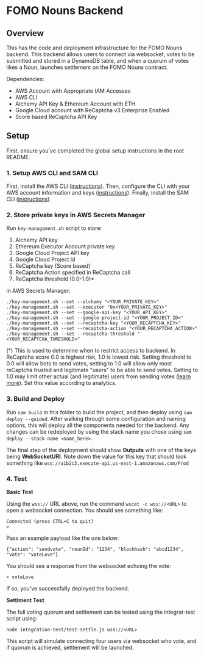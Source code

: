 # FOMO Nouns Backend

## Overview

This has the code and deployment infrastructure for the FOMO Nouns backend. This backend allows users to connect via websocket, votes to be submitted and stored in a DynamoDB table, and when a quorum of votes likes a Noun, launches settlement on the FOMO Nouns contract.

Dependencies:

- AWS Account with Appropriate IAM Accesses
- AWS CLI
- Alchemy API Key & Ethereum Account with ETH
- Google Cloud account with ReCaptcha v3 Enterprise Enabled
- Score based ReCaptcha API Key

## Setup

First, ensure you've completed the global setup instructions in the root README.

### 1. Setup AWS CLI and SAM CLI

First, install the AWS CLI ([instructions](https://docs.aws.amazon.com/cli/latest/userguide/cli-chap-getting-started.html)). Then, configure the CLI with your AWS account information and keys ([instructions](https://docs.aws.amazon.com/serverless-application-model/latest/developerguide/serverless-sam-cli-install.html)). Finally, install the SAM CLI ([instructions](https://docs.aws.amazon.com/serverless-application-model/latest/developerguide/serverless-sam-cli-install.html)).

### 2. Store private keys in AWS Secrets Manager

Run `key-management.sh` script to store:

1. Alchemy API key
2. Ethereum Executor Account private key
3. Google Cloud Project API key
4. Google Cloud Project Id
5. ReCaptcha key (Score based)
6. ReCaptcha Action specified in ReCaptcha call
7. ReCaptcha threshold (0.0-1.0)*

in AWS Secrets Manager:

```
./key-management.sh --set --alchemy "<YOUR_PRIVATE_KEY>"
./key-management.sh --set --executor "0x<YOUR_PRIVATE_KEY>"
./key-management.sh --set --google-api-key "<YOUR_API_KEY>"
./key-management.sh --set --google-project-id "<YOUR_PROJECT_ID>"
./key-management.sh --set --recaptcha-key "<YOUR_RECAPTCHA_KEY>"
./key-management.sh --set --recaptcha-action "<YOUR_RECAPTCHA_ACTION>"
./key-management.sh --set --recaptcha-threshold "<YOUR_RECAPTCHA_THRESHOLD>"
```

(*) This is used to determine when to restrict access to backend. In ReCaptcha score 0.0 is highest risk, 1.0 is lowest risk. Setting threshold to 0.0 will allow bots to send votes, setting to 1.0 will allow only most reCaptcha trusted and legitimate "users" to be able to send votes. Setting to 1.0 may limit other actual (and legitimate) users from sending votes ([learn more](https://cloud.google.com/recaptcha-enterprise/docs/interpret-assessment?authuser=6#interpret_scores)). Set this value according to analytics.

### 3. Build and Deploy

Run `sam build` in this folder to build the project, and then deploy using `sam deploy --guided`. After walking through some configuration and naming options, this will deploy all the components needed for the backend. Any changes can be redeployed by using the stack name you chose using `sam deploy --stack-name <name_here>`.

The final step of the deployment should show **Outputs** with one of the keys being **WebSocketURI**. Note down the value for this key that should look something like `wss://a1b2c3.execute-api.us-east-1.amazonaws.com/Prod`

### 4. Test

**Basic Test**

Using the `wss://` URL above, run the command `wscat -c wss://<URL>` to open a websocket connection. You should see something like:

```
Connected (press CTRL+C to quit)
>
```

Pass an example payload like the one below:

```
{"action": "sendvote", "nounId": "1234", "blockhash": "abcd1234", "vote": "voteLove"}
```

You should see a response from the websocket echoing the vote:

```
< voteLove
```

If so, you've successfully deployed the backend.

**Settlment Test**

The full voting quorum and settlement can be tested using the integrat-test script using:

```
node integration-test/test-settle.js wss://<URL>
```

This script will simulate connecting four users via websocket who vote, and if quorum is achieved, settlement will be launched.
